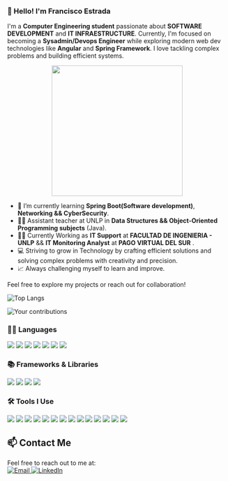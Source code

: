 ### 👋 Hello! I'm Francisco Estrada

I'm a **Computer Engineering student** passionate about **SOFTWARE DEVELOPMENT** and **IT INFRAESTRUCTURE**. 
Currently, I'm focused on becoming a **Sysadmin/Devops Engineer** while exploring modern web dev technologies like **Angular** and **Spring Framework**. I love tackling complex problems and building efficient systems.

<div align="center">
  <img src="https://media1.tenor.com/m/yIZbhasDNm0AAAAd/blue-lock-isagi.gif" width="300"/>
</div>

- 🌱 I’m currently learning **Spring Boot(Software development)**, **Networking && CyberSecurity**.
- 👨‍🏫 Assistant teacher at UNLP in **Data Structures && Object-Oriented Programming subjects** (Java).
- 👨‍🏫 Currently Working as **IT Support** at **FACULTAD DE INGENIERIA - UNLP** && **IT Monitoring Analyst** at **PAGO VIRTUAL DEL SUR** .
- 💻 Striving to grow in Technology by crafting efficient solutions and solving complex problems with creativity and precision.
- 📈 Always challenging myself to learn and improve.

Feel free to explore my projects or reach out for collaboration!


![Top Langs](https://github-readme-stats.vercel.app/api/top-langs/?username=EstradaCode&layout=compact&theme=radical)

![Your contributions](https://github-readme-stats.vercel.app/api?username=EstradaCode&show_icons=true&theme=radical)
### 🧑‍💻 Languages
<p align="left">
  <img src="https://img.shields.io/badge/Java-FF9800?style=for-the-badge&logo=java&logoColor=white" />
  <img src="https://img.shields.io/badge/Python-3776AB?style=for-the-badge&logo=python&logoColor=white" />
  <img src="https://img.shields.io/badge/JavaScript-F7DF1E?style=for-the-badge&logo=javascript&logoColor=black" />
  <img src="https://img.shields.io/badge/TypeScript-3178C6?style=for-the-badge&logo=typescript&logoColor=white" />
  <img src="https://img.shields.io/badge/C-A8B9CC?style=for-the-badge&logo=c&logoColor=black" />
  <img src="https://img.shields.io/badge/C%2B%2B-00599C?style=for-the-badge&logo=c%2B%2B&logoColor=white" />
  <img src="https://img.shields.io/badge/Go-00ADD8?style=for-the-badge&logo=go&logoColor=white" />
</p>

### 📚 Frameworks & Libraries
<p align="left">
  <img src="https://img.shields.io/badge/Angular-DD0031?style=for-the-badge&logo=angular&logoColor=white" />
  <img src="https://img.shields.io/badge/Spring-6DB33F?style=for-the-badge&logo=spring&logoColor=white" />
  <img src="https://img.shields.io/badge/Jersey-007396?style=for-the-badge&logo=java&logoColor=white" />
  <img src="https://img.shields.io/badge/Tailwind_CSS-38B2AC?style=for-the-badge&logo=tailwind-css&logoColor=white" />
</p>


### 🛠️ Tools I Use
<p align="left">
  <img src="https://img.shields.io/badge/IntelliJ_IDEA-4EAA25?style=for-the-badge&logo=intellij-idea&logoColor=white" />
  <img src="https://img.shields.io/badge/VS_Code-007ACC?style=for-the-badge&logo=visual-studio-code&logoColor=white" />
  <img src="https://img.shields.io/badge/Git-F05032?style=for-the-badge&logo=git&logoColor=white" />
  <img src="https://img.shields.io/badge/Postman-FF6C37?style=for-the-badge&logo=postman&logoColor=white" />
  <img src="https://img.shields.io/badge/Linux-FCC624?style=for-the-badge&logo=linux&logoColor=black" />
  <img src="https://img.shields.io/badge/Docker-2496ED?style=for-the-badge&logo=docker&logoColor=white" />
  <img src="https://img.shields.io/badge/Figma-F24E1E?style=for-the-badge&logo=figma&logoColor=white" />
  <img src="https://img.shields.io/badge/Bash-000000?style=for-the-badge&logo=gnubash&logoColor=white" />
  <img src="https://img.shields.io/badge/Grafana-F46800?style=for-the-badge&logo=grafana&logoColor=white" />
  <img src="https://img.shields.io/badge/Zabbix-DC382D?style=for-the-badge&logo=zabbix&logoColor=white" />
  <img src="https://img.shields.io/badge/ELK-005571?style=for-the-badge&logo=elastic&logoColor=white" />
  <img src="https://img.shields.io/badge/MySQL-4479A1?style=for-the-badge&logo=mysql&logoColor=white" />
  <img src="https://img.shields.io/badge/Neovim-57A143?style=for-the-badge&logo=neovim&logoColor=white" />
  <img src="https://img.shields.io/badge/Swagger-85EA2D?style=for-the-badge&logo=swagger&logoColor=white" />
</p>

## 📫 Contact Me
Feel free to reach out to me at: <br>
<a href="mailto:franciscoestrada565@gmail.com" target="_blank">
  <img src="https://img.shields.io/badge/Email-D14836?style=for-the-badge&logo=gmail&logoColor=white" alt="Email" />
</a> 
<a href="https://www.linkedin.com/in/franciscoestrada-42a180210/" target="_blank">
  <img src="https://img.shields.io/badge/LinkedIn-0077B5?style=for-the-badge&logo=linkedin&logoColor=white" alt="LinkedIn" />
</a>
